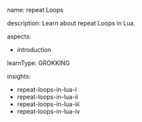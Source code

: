 name: repeat Loops

description: Learn about repeat Loops in Lua.

aspects:
  - introduction

learnType: GROKKING

insights:
  - repeat-loops-in-lua-i
  - repeat-loops-in-lua-ii
  - repeat-loops-in-lua-iii
  - repeat-loops-in-lua-iv